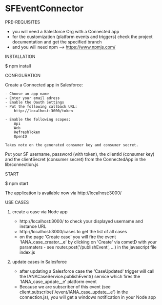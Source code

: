 # SFEventConnector

PRE-REQUISITES

- you will need a Salesforce Org with a Connected app
- for the customization (platform events and triggers) check the project documentation and get the specified branch
- and you will need npm --> https://www.npmjs.com/

INSTALLATION

$ npm install

CONFIGURATION

Create a Connected app in Salesforce:

    - Choose an app name
    - Enter your email adress
    - Enable the Oauth Settings
    - Put the following callback URL:
        http://localhost:3000/token
        
    - Enable the following scopes:
        Api
        Web
        RefreshToken
        OpenID

    Takes note on the generated consumer key and consumer secret.

Put your SF username, password (with token), the clientId (consumer key) and the clientSecret (consumer secret) from the ConnectedApp in the lib/connection.js 

START

$ npm start 

The application is available now via http://localhost:3000/ 

USE CASES

1. create a case via Node app 
    - http://localhost:3000/ to check your displayed username and instance URL
    - http://localhost:3000/cases to get the list of all cases
    - on the page 'Create case' you will fire the event 'IANA_case_creator__e' by clicking on 'Create' via cometD with your paramaters - see router.post('/publishEvent', ...) in the javascript file index.js

2. update cases in Salesforce
    - after updating a Salesforce case the 'CaseUpdated' trigger will call the IANACaseService.publishEvent() service which fires the 'IANA_case_update__e' platform event
    - Because we are subscriber of this event (see client.subscribe('/event/IANA_case_update__e') in the connection.js), you will get a windows notification in your Node app


